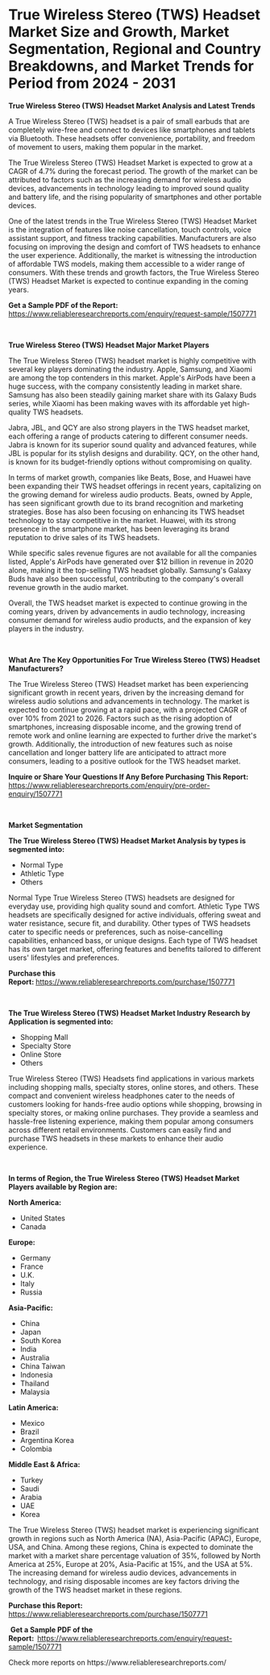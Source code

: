<p><h1>True Wireless Stereo (TWS) Headset Market Size and Growth, Market Segmentation, Regional and Country Breakdowns, and Market Trends for Period from 2024 -  2031</h1></p><p><strong>True Wireless Stereo (TWS) Headset Market Analysis and Latest Trends</strong></p>
<p><p>A True Wireless Stereo (TWS) headset is a pair of small earbuds that are completely wire-free and connect to devices like smartphones and tablets via Bluetooth. These headsets offer convenience, portability, and freedom of movement to users, making them popular in the market.</p><p>The True Wireless Stereo (TWS) Headset Market is expected to grow at a CAGR of 4.7% during the forecast period. The growth of the market can be attributed to factors such as the increasing demand for wireless audio devices, advancements in technology leading to improved sound quality and battery life, and the rising popularity of smartphones and other portable devices.</p><p>One of the latest trends in the True Wireless Stereo (TWS) Headset Market is the integration of features like noise cancellation, touch controls, voice assistant support, and fitness tracking capabilities. Manufacturers are also focusing on improving the design and comfort of TWS headsets to enhance the user experience. Additionally, the market is witnessing the introduction of affordable TWS models, making them accessible to a wider range of consumers. With these trends and growth factors, the True Wireless Stereo (TWS) Headset Market is expected to continue expanding in the coming years.</p></p>
<p><strong>Get a Sample PDF of the Report:&nbsp;</strong> <a href="https://www.reliableresearchreports.com/enquiry/request-sample/1507771">https://www.reliableresearchreports.com/enquiry/request-sample/1507771</a></p>
<p>&nbsp;</p>
<p><strong>True Wireless Stereo (TWS) Headset Major Market Players</strong></p>
<p><p>The True Wireless Stereo (TWS) headset market is highly competitive with several key players dominating the industry. Apple, Samsung, and Xiaomi are among the top contenders in this market. Apple's AirPods have been a huge success, with the company consistently leading in market share. Samsung has also been steadily gaining market share with its Galaxy Buds series, while Xiaomi has been making waves with its affordable yet high-quality TWS headsets.</p><p>Jabra, JBL, and QCY are also strong players in the TWS headset market, each offering a range of products catering to different consumer needs. Jabra is known for its superior sound quality and advanced features, while JBL is popular for its stylish designs and durability. QCY, on the other hand, is known for its budget-friendly options without compromising on quality.</p><p>In terms of market growth, companies like Beats, Bose, and Huawei have been expanding their TWS headset offerings in recent years, capitalizing on the growing demand for wireless audio products. Beats, owned by Apple, has seen significant growth due to its brand recognition and marketing strategies. Bose has also been focusing on enhancing its TWS headset technology to stay competitive in the market. Huawei, with its strong presence in the smartphone market, has been leveraging its brand reputation to drive sales of its TWS headsets.</p><p>While specific sales revenue figures are not available for all the companies listed, Apple's AirPods have generated over $12 billion in revenue in 2020 alone, making it the top-selling TWS headset globally. Samsung's Galaxy Buds have also been successful, contributing to the company's overall revenue growth in the audio market.</p><p>Overall, the TWS headset market is expected to continue growing in the coming years, driven by advancements in audio technology, increasing consumer demand for wireless audio products, and the expansion of key players in the industry.</p></p>
<p>&nbsp;</p>
<p><strong>What Are The Key Opportunities For True Wireless Stereo (TWS) Headset Manufacturers?</strong></p>
<p><p>The True Wireless Stereo (TWS) Headset market has been experiencing significant growth in recent years, driven by the increasing demand for wireless audio solutions and advancements in technology. The market is expected to continue growing at a rapid pace, with a projected CAGR of over 10% from 2021 to 2026. Factors such as the rising adoption of smartphones, increasing disposable income, and the growing trend of remote work and online learning are expected to further drive the market's growth. Additionally, the introduction of new features such as noise cancellation and longer battery life are anticipated to attract more consumers, leading to a positive outlook for the TWS headset market.</p></p>
<p><strong>Inquire or Share Your Questions If Any Before Purchasing This Report:</strong> <a href="https://www.reliableresearchreports.com/enquiry/pre-order-enquiry/1507771">https://www.reliableresearchreports.com/enquiry/pre-order-enquiry/1507771</a></p>
<p>&nbsp;</p>
<p><strong>Market Segmentation</strong></p>
<p><strong>The True Wireless Stereo (TWS) Headset Market Analysis by types is segmented into:</strong></p>
<p><ul><li>Normal Type</li><li>Athletic Type</li><li>Others</li></ul></p>
<p><p>Normal Type True Wireless Stereo (TWS) headsets are designed for everyday use, providing high quality sound and comfort. Athletic Type TWS headsets are specifically designed for active individuals, offering sweat and water resistance, secure fit, and durability. Other types of TWS headsets cater to specific needs or preferences, such as noise-cancelling capabilities, enhanced bass, or unique designs. Each type of TWS headset has its own target market, offering features and benefits tailored to different users' lifestyles and preferences.</p></p>
<p><strong>Purchase this Report:&nbsp;</strong><a href="https://www.reliableresearchreports.com/purchase/1507771">https://www.reliableresearchreports.com/purchase/1507771</a></p>
<p>&nbsp;</p>
<p><strong>The True Wireless Stereo (TWS) Headset Market Industry Research by Application is segmented into:</strong></p>
<p><ul><li>Shopping Mall</li><li>Specialty Store</li><li>Online Store</li><li>Others</li></ul></p>
<p><p>True Wireless Stereo (TWS) Headsets find applications in various markets including shopping malls, specialty stores, online stores, and others. These compact and convenient wireless headphones cater to the needs of customers looking for hands-free audio options while shopping, browsing in specialty stores, or making online purchases. They provide a seamless and hassle-free listening experience, making them popular among consumers across different retail environments. Customers can easily find and purchase TWS headsets in these markets to enhance their audio experience.</p></p>
<p>&nbsp;</p>
<p><strong>In terms of Region, the True Wireless Stereo (TWS) Headset Market Players available by Region are:</strong></p>
<p>
    <p> <strong> North America: </strong>
        <ul>
            <li>United States</li>
            <li>Canada</li>
        </ul>
        </p> 
    <p> <strong> Europe: </strong>
        <ul>
            <li>Germany</li>
            <li>France</li>
            <li>U.K.</li>
            <li>Italy</li>
            <li>Russia</li>
        </ul>
        </p> 
    <p> <strong> Asia-Pacific: </strong>
        <ul>
            <li>China</li>
            <li>Japan</li>
            <li>South Korea</li>
            <li>India</li>
            <li>Australia</li>
            <li>China Taiwan</li>
            <li>Indonesia</li>
            <li>Thailand</li>
            <li>Malaysia</li>
        </ul>
        </p> 
    <p> <strong> Latin America: </strong>
        <ul>
            <li>Mexico</li>
            <li>Brazil</li>
            <li>Argentina Korea</li>
            <li>Colombia</li>
        </ul>
        </p> 
    <p> <strong> Middle East & Africa: </strong>
        <ul>
            <li>Turkey</li>
            <li>Saudi</li>
            <li>Arabia</li>
            <li>UAE</li>
            <li>Korea</li>
        </ul>
    </p>
    </p>
<p><p>The True Wireless Stereo (TWS) headset market is experiencing significant growth in regions such as North America (NA), Asia-Pacific (APAC), Europe, USA, and China. Among these regions, China is expected to dominate the market with a market share percentage valuation of 35%, followed by North America at 25%, Europe at 20%, Asia-Pacific at 15%, and the USA at 5%. The increasing demand for wireless audio devices, advancements in technology, and rising disposable incomes are key factors driving the growth of the TWS headset market in these regions.</p></p>
<p><strong>Purchase this Report: </strong><a href="https://www.reliableresearchreports.com/purchase/1507771">https://www.reliableresearchreports.com/purchase/1507771</a></p>
<p>&nbsp;<strong>Get a Sample PDF of the Report:&nbsp;&nbsp;</strong><a href="https://www.reliableresearchreports.com/enquiry/request-sample/1507771">https://www.reliableresearchreports.com/enquiry/request-sample/1507771</a></p>
<p><strong></strong></p>
<p>Check more reports on https://www.reliableresearchreports.com/</p>